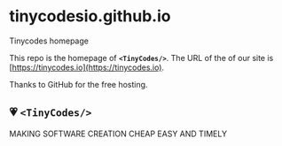 # tinycodesio.github.io
Tinycodes homepage

This repo is the homepage of **`<TinyCodes/>`**.
The URL of the of our site is [https://tinycodes.io](https://tinycodes.io).

Thanks to GitHub for the free hosting.

## :heartpulse: `<TinyCodes/>`
MAKING SOFTWARE CREATION CHEAP EASY AND TIMELY
